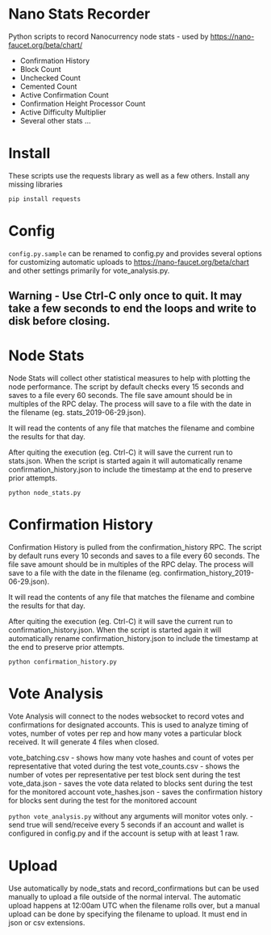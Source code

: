 # Nano Stats Recorder
Python scripts to record Nanocurrency node stats - used by https://nano-faucet.org/beta/chart/
- Confirmation History
- Block Count
- Unchecked Count
- Cemented Count
- Active Confirmation Count
- Confirmation Height Processor Count
- Active Difficulty Multiplier
- Several other stats ...

# Install
These scripts use the requests library as well as a few others. Install any missing libraries 

`pip install requests`

# Config
`config.py.sample` can be renamed to config.py and provides several options for customizing automatic uploads to https://nano-faucet.org/beta/chart and other settings primarily for vote_analysis.py.

## Warning - Use Ctrl-C only once to quit.  It may take a few seconds to end the loops and write to disk before closing.

# Node Stats
Node Stats will collect other statistical measures to help with plotting the node performance.  The script by default checks every 15 seconds and saves to a file every 60 seconds.  The file save amount should be in multiples of the RPC delay.  The process will save to a file with the date in the filename (eg. stats_2019-06-29.json).

It will read the contents of any file that matches the filename and combine the results for that day.

After quiting the execution (eg. Ctrl-C) it will save the current run to stats.json.  When the script is started again it will automatically rename confirmation_history.json to include the timestamp at the end to preserve prior attempts.

`python node_stats.py`

# Confirmation History
Confirmation History is pulled from the confirmation_history RPC.  The script by default runs every 10 seconds and saves to a file every 60 seconds.  The file save amount should be in multiples of the RPC delay.  The process will save to a file with the date in the filename (eg. confirmation_history_2019-06-29.json).

It will read the contents of any file that matches the filename and combine the results for that day.

After quiting the execution (eg. Ctrl-C) it will save the current run to confirmation_history.json.  When the script is started again it will automatically rename confirmation_history.json to include the timestamp at the end to preserve prior attempts.

`python confirmation_history.py`

# Vote Analysis
Vote Analysis will connect to the nodes websocket to record votes and confirmations for designated accounts.  This is used to analyze timing of votes, number of votes per rep and how many votes a particular block received.  It will generate 4 files when closed.

vote_batching.csv - shows how many vote hashes and count of votes per representative that voted during the test
vote_counts.csv - shows the number of votes per representative per test block sent during the test
vote_data.json - saves the vote data related to blocks sent during the test for the monitored account
vote_hashes.json - saves the confirmation history for blocks sent during the test for the monitored account

`python vote_analysis.py` without any arguments will monitor votes only.  -send true will send/receive every 5 seconds if an account and wallet is configured in config.py and if the account is setup with at least 1 raw.

# Upload
Use automatically by node_stats and record_confirmations but can be used manually to upload a file outside of the normal interval.  The automatic upload happens at 12:00am UTC when the filename rolls over, but a manual upload can be done by specifying the filename to upload.  It must end in json or csv extensions.
